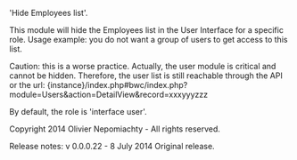 'Hide Employees list'.

This module will hide the Employees list in the User Interface for a specific role.
Usage example: you do not want a group of users to get access to this list.

Caution: this is a worse practice. Actually, the user module is critical and cannot be hidden. 
Therefore, the user list is still reachable through the API or the url: 
{instance}/index.php#bwc/index.php?module=Users&action=DetailView&record=xxxyyyzzz

By default, the role is 'interface user'.

Copyright 2014 Olivier Nepomiachty - All rights reserved.

Release notes:
v 0.0.0.22 - 8 July 2014
Original release.
